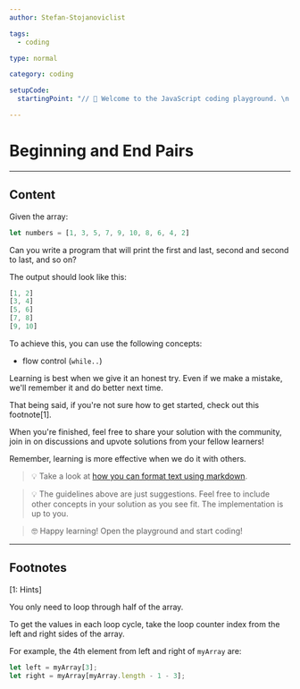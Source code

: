 ```yaml
---
author: Stefan-Stojanoviclist

tags:
  - coding

type: normal

category: coding

setupCode:
  startingPoint: "// 👋 Welcome to the JavaScript coding playground. \n. // Here is the Array \n let numbers = [1, 3, 5, 7, 9, 10, 8, 6, 4, 2] \n"

---
```


# Beginning and End Pairs

---

## Content

Given the array:

```javascript
let numbers = [1, 3, 5, 7, 9, 10, 8, 6, 4, 2]
```

Can you write a program that will print the first and last, second and second to last, and so on?

The output should look like this:
```javascript
[1, 2]
[3, 4]
[5, 6]
[7, 8]
[9, 10]
```

To achieve this, you can use the following concepts:
- flow control (`while..`)

Learning is best when we give it an honest try. Even if we make a mistake, we'll remember it and do better next time.

That being said, if you're not sure how to get started, check out this footnote[1]. 

When you're finished, feel free to share your solution with the community, join in on discussions and upvote solutions from your fellow learners!

Remember, learning is more effective when we do it with others.

> 💡 Take a look at [how you can format text using markdown](https://www.enki.com/glossary/general/markdown-formatting).

> 💡 The guidelines above are just suggestions. Feel free to include other concepts in your solution as you see fit. The implementation is up to you.

> 🤓 Happy learning! Open the playground and start coding!


---

## Footnotes

[1: Hints]

You only need to loop through half of the array.

To get the values in each loop cycle, take the loop counter index from the left and right sides of the array.

For example, the 4th element from left and right of `myArray` are:
```javascript
let left = myArray[3];
let right = myArray[myArray.length - 1 - 3];
```
